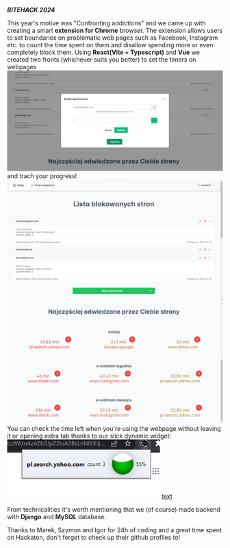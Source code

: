 ***BITEHACK 2024***

This year's motive was "Confronting addictions" and we came up with creating a smart **extension for Chrome** browser.
The extension allows users to set boundaries on problematic web pages such as Facebook, Instagram etc. to count the time spent on them and disallow spending more or even completely block them. Using **React(Vite + Typescript)** and **Vue** we created two fronts (whichever suits you better) to set the timers on webpages
![alt text](420007206_1450095315889043_4316505247411088433_n.png)
and trach your progress!
![alt text](419630723_1815996535546125_8295115084986028342_n.png)
![alt text](419738146_757345646295225_8632033111443737254_n.png)
You can check the time left when you're using the webpage without leaving it or opening extra tab thanks to our slick dynamic widget:
![alt text](415290445_1080016530090748_4120476345437551960_n.png)
[text](<Nagranie z ekranu 2024-01-21 o 10.58.14.mov>)

From technicalities it's worth mentioning that we (of course) made backend with **Django** and **MySQL** database.

Thanks to Marek, Szymon and Igor for 24h of coding and a great time spent on Hackaton, don't forget to check up their github profiles to!
